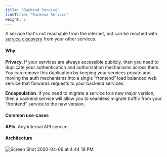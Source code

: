 ```yaml
---
title: "Backend Service"
linkTitle: "Backend Service"
weight: 2
---
```


A service that's not reachable from the internet, but can be reached with [service discovery](/docs/develop/service-discovery/) from your other services.

#### Why
**Privacy**. If your services are always accessible publicly, then you need to duplicate your authentication and authorization mechanisms across them. 
  You can remove this duplication by keeping your services private and moving the auth mechanisms into a single “frontend” load balanced web service that forwards requests to your backend services.

**Encapsulation**. If you need to migrate a service to a new major version, then a backend service will allow you to seamless migrate traffic from your "frontend" service to the new version.

#### Common use-cases
**APIs**. Any internal API service.

#### Architecture
![Screen Shot 2020-04-06 at 4 44 19 PM](https://user-images.githubusercontent.com/879348/78615432-5f3ac980-7826-11ea-9c03-ff0e6866152c.png)